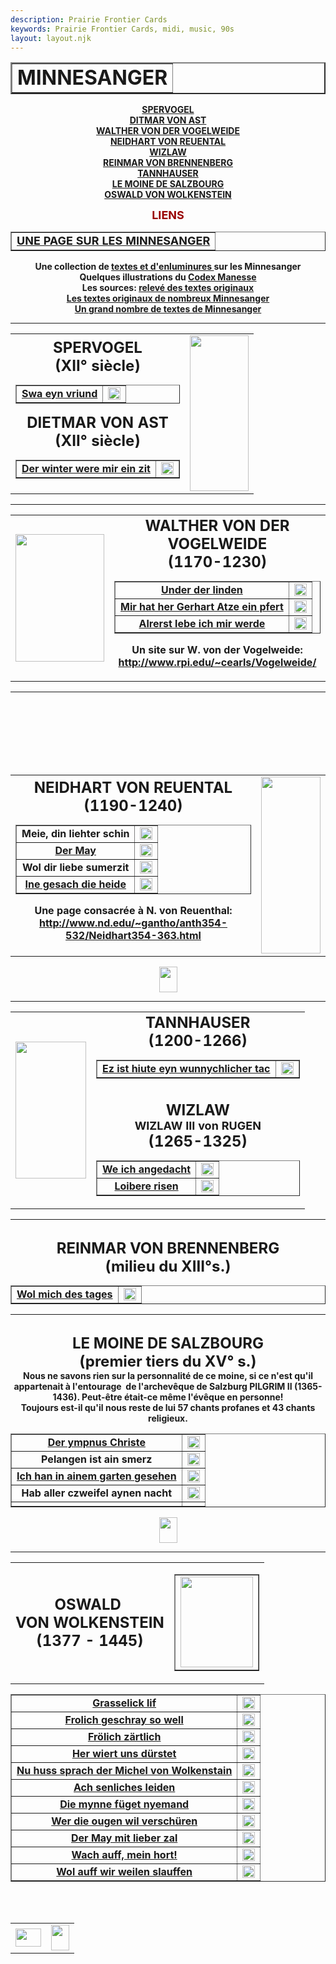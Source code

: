 ```yaml
---
description: Prairie Frontier Cards
keywords: Prairie Frontier Cards, midi, music, 90s
layout: layout.njk
---
```

<body background="/web/20041013013556im_/http://perso.club-internet.fr/brassy/PartMed/Minnesang/cn.jpg">
<a name="ht"></a>
<center><table background="/web/20041013013556im_/http://perso.club-internet.fr/brassy/PartMed/Minnesang/Wb02199_.gif" border="2">
<tr>
<td>
<center><b><font size="+3">MINNESANGER</font></b></center>
</td>
</tr>
</table></center>
<center>
<p><b><a href="#SPERVOGEL">SPERVOGEL</a></b>
<br/><b><a href="#SPERVOGEL">DITMAR VON AST</a></b>
<br/><b><a href="#WALTHER VON DER">WALTHER VON DER VOGELWEIDE</a></b>
<br/><b><a href="#NEIDHART VON">NEIDHART VON REUENTAL</a></b>
<br/><b><a href="#WIZLAW">WIZLAW</a></b>
<br/><b><a href="#REINMAR">REINMAR VON BRENNENBERG</a></b>
<br/><b><a href="#TANNHAUSER">TANNHAUSER</a></b>
<br/><b><a href="#LE MOINE DE">LE MOINE DE SALZBOURG</a></b>
<br/><b><a href="#OSWALD VON">OSWALD VON WOLKENSTEIN</a></b>
<p><b><font color="#990000"><font size="+1">LIENS</font></font></b></p></p></center>
<center><table background="/web/20041013013556im_/http://perso.club-internet.fr/brassy/PartMed/Wb02199_.gif" border="" nosave="">
<tr>
<td><b><font size="+1"><a href="https://web.archive.org/web/20041013013556/http://www.multimania.com/cbrass/histoire/Texte/minnesang.html">UNE
PAGE SUR LES MINNESANGER</a></font></b></td>
</tr>
</table></center>
<center>
<p><b>Une collection de <a href="https://web.archive.org/web/20041013013556/http://sps.k12.mo.us/khs/gmcling/medpoet.htm#Neidhart">textes
et d'enluminures </a>sur les Minnesanger</b>
<br/><b>Quelques illustrations du <a href="https://web.archive.org/web/20041013013556/http://www-ub.kfunigraz.ac.at/ausstellungen/budapest/manesse.html">Codex
Manesse</a></b>
<br/><b>Les sources: <a href="https://web.archive.org/web/20041013013556/http://www.emory.edu/COLLEGE/CULPEPER/MCMAHON/manuscript.html">relevé
des textes originaux</a></b>
<br/><b><a href="https://web.archive.org/web/20041013013556/http://www.mediaevum.de/texte/minnesang.htm">Les textes
originaux de nombreux Minnesanger</a></b>
<br/><b><a href="https://web.archive.org/web/20041013013556/http://www.areacom.it/html/arte_cultura/duke/minne.htm">Un
grand nombre de textes de Minnesanger</a></b>
<p>
<hr/></p></p></center>
<center><table>
<tr>
<td>
<center><a name="SPERVOGEL"></a><b><font size="+2">SPERVOGEL</font></b>
<br/><b><font size="+2">(XII° siècle)</font></b></center>
<center><table border="">
<tr>
<td>
<center><b><a href="spervogel.html">Swa eyn vriund</a></b></center>
</td>
<td><a href="/assets/perso/midi/sperv.MID"><img align="BOTTOM" border="0" height="20" src="/assets/perso/images/musique.gif" width="20"/></a></td>
</tr>
</table></center>
<center>
<p><b><font size="+2">DIETMAR VON AST</font></b>
<br/><b><font size="+2">(XII° siècle)</font></b></p></center>
<center><table border="">
<tr>
<td>
<center><b><a href="dietmar.html">Der winter were mir ein zit</a></b></center>
</td>
<td><a href="/assets/perso/midi/ast.MID"><img align="BOTTOM" border="0" height="20" src="/web/20041013013556im_/http://perso.club-internet.fr/brassy/PartMed/Minnesang/musique.gif" width="20"/></a></td>
</tr>
</table></center>
</td>
<td>
<center><img border="0" height="249" nosave="" src="/assets/perso/images/sperv.gif" width="94" x-claris-useimageheight="" x-claris-useimagewidth=""/></center>
</td>
</tr>
</table></center>
<center>
<p>
<hr/></p></center>
<center><table border="0">
<tr>
<td>
<center><img height="204" nosave="" src="/assets/perso/images/vogel.gif" width="142" x-claris-useimageheight="" x-claris-useimagewidth=""/></center>
</td>
<td>
<center><a name="WALTHER VON DER"></a><b><font size="+2">WALTHER VON DER
VOGELWEIDE</font></b>
<br/><b><font size="+2">(1170-1230)</font></b></center>
<center><table border="">
<tr>
<td>
<center><b><a href="Vogel.html">Under der linden</a></b></center>
</td>
<td><a href="/assets/perso/midi/vogel1.MID"><img align="BOTTOM" border="0" height="20" src="/web/20041013013556im_/http://perso.club-internet.fr/brassy/PartMed/Minnesang/musique.gif" width="20"/></a></td>
</tr>
<tr>
<td>
<center><b><a href="Vogel.html#MIR HAT HER GERHART ATZE EIN">Mir hat her
Gerhart Atze ein pfert</a></b></center>
</td>
<td><a href="/assets/perso/midi/vogel2.MID"><img align="BOTTOM" border="0" height="20" src="/web/20041013013556im_/http://perso.club-internet.fr/brassy/PartMed/Minnesang/musique.gif" width="20"/></a></td>
</tr>
<tr>
<td>
<center><b><a href="Vogel.html#Alrerst lebe ich mir">Alrerst lebe ich mir
werde</a></b></center>
</td>
<td><a href="/assets/perso/midi/vogel3.MID"><img align="BOTTOM" border="0" height="20" src="/web/20041013013556im_/http://perso.club-internet.fr/brassy/PartMed/Minnesang/musique.gif" width="20"/></a></td>
</tr>
</table></center>
<center>
<p><b>Un site sur W. von der Vogelweide:</b>
<br/><b><a href="https://web.archive.org/web/20041013013556/http://www.rpi.edu/~cearls/Vogelweide/">http://www.rpi.edu/~cearls/Vogelweide/</a></b></p></center>
</td>
</tr>
</table></center>
<center>
<p>
<hr/></p></center>
<p><br/>
<br/> 
<br/> 
<br/> 
<br/> 
<center><table>
<tr>
<td>
<center><a name="NEIDHART VON"></a><b><font size="+2">NEIDHART VON REUENTAL</font></b>
<br/><b><font size="+2">(1190-1240)</font></b></center>
<center><table border="">
<tr>
<td>
<center><b>Meie, din liehter schin</b></center>
</td>
<td><a href="/assets/perso/midi/reuen1.MID"><img align="BOTTOM" border="0" height="20" src="/web/20041013013556im_/http://perso.club-internet.fr/brassy/PartMed/Minnesang/musique.gif" width="20"/></a></td>
</tr>
<tr>
<td>
<center><b><a href="Reuenthal.html#DER">Der May</a></b></center>
</td>
<td><a href="/assets/perso/midi/reuen3.MID"><img align="BOTTOM" border="0" height="20" src="/web/20041013013556im_/http://perso.club-internet.fr/brassy/PartMed/Minnesang/musique.gif" width="20"/></a></td>
</tr>
<tr>
<td>
<center><b>Wol dir liebe sumerzit</b></center>
</td>
<td><a href="/assets/perso/midi/reuen5.MID"><img align="BOTTOM" border="0" height="20" src="/web/20041013013556im_/http://perso.club-internet.fr/brassy/PartMed/Minnesang/musique.gif" width="20"/></a></td>
</tr>
<tr>
<td>
<center><b><a href="Reuenthal.html#INE GESACH DIE">Ine gesach die heide</a></b></center>
</td>
<td><a href="/assets/perso/midi/reuen6.MID"><img align="BOTTOM" border="0" height="20" src="/web/20041013013556im_/http://perso.club-internet.fr/brassy/PartMed/Minnesang/musique.gif" width="20"/></a></td>
</tr>
</table></center>
<center>
<p><b>Une page consacrée à N. von Reuenthal:</b>
<br/><b><a href="https://web.archive.org/web/20041013013556/http://www.nd.edu/~gantho/anth354-532/Neidhart354-363.html">http://www.nd.edu/~gantho/anth354-532/Neidhart354-363.html</a></b></p></center>
</td>
<td>
<center><img height="283" nosave="" src="/assets/perso/images/reuenthal1.gif" width="95"/></center>
</td>
</tr>
</table></center>
<center>
<p><a href="Minnesang.html#ht"><img border="0" height="41" src="/assets/perso/images/flechhaut.gif" width="29"/></a>
<p>
<hr/></p></p></center>
<center><table border="0" cols="2">
<tr>
<td>
<center><img height="219" nosave="" src="/assets/perso/images/tan.gif" width="113" x-claris-useimageheight="" x-claris-useimagewidth=""/></center>
</td>
<td>
<center><a name="TANNHAUSER"></a><b><font size="+2">TANNHAUSER</font></b>
<br/><b><font size="+2">(1200-1266)</font></b></center>
<center><table border="">
<tr>
<td><b><a href="Tann.html">Ez ist hiute eyn wunnychlicher tac</a></b></td>
<td><a href="/assets/perso/midi/tann.MID"><img align="BOTTOM" border="0" height="20" src="/web/20041013013556im_/http://perso.club-internet.fr/brassy/PartMed/Minnesang/musique.gif" width="20"/></a></td>
</tr>
</table></center>
<center>
<p><a name="WIZLAW"></a>
<br/><b><font size="+2">WIZLAW</font></b>
<br/><b><font size="+1">WIZLAW III von RUGEN</font></b>
<br/><b><font size="+2">(1265-1325)</font></b></p></center>
<center><table border="">
<tr>
<td>
<center><b><a href="wozlaw1.html">We ich angedacht</a></b></center>
</td>
<td><a href="/assets/perso/midi/wizlaw1.MID"><img align="BOTTOM" border="0" height="20" src="/web/20041013013556im_/http://perso.club-internet.fr/brassy/PartMed/Minnesang/musique.gif" width="20"/></a></td>
</tr>
<tr>
<td>
<center><b><a href="wozlaw1.html#Loibere risen">Loibere risen</a></b></center>
</td>
<td><a href="/assets/perso/midi/wizlaw2.MID"><img align="BOTTOM" border="0" height="20" src="/web/20041013013556im_/http://perso.club-internet.fr/brassy/PartMed/Minnesang/musique.gif" width="20"/></a></td>
</tr>
</table></center>
</td>
</tr>
</table></center>
<center>
<p>
<hr/>
<br/><a name="REINMAR"></a><b><font size="+2">REINMAR VON BRENNENBERG</font></b>
<br/><b><font size="+2">(milieu du XIII°s.)</font></b></p></center>
<center><table border="">
<tr>
<td>
<center><b><a href="brennen.html">Wol mich des tages</a></b></center>
</td>
<td><a href="/assets/perso/midi/reinmar.MID"><img align="BOTTOM" border="0" height="20" src="/web/20041013013556im_/http://perso.club-internet.fr/brassy/PartMed/Minnesang/musique.gif" width="20"/></a></td>
</tr>
</table></center>
<center>
<p>
<hr/>
<br/><a name="LE MOINE DE"></a><b><font size="+2">LE MOINE DE SALZBOURG</font></b>
<br/><b><font size="+2">(premier tiers du XV° s.)</font></b>
<br/><b>Nous ne savons rien sur la personnalité de ce moine, si ce
n'est qu'il appartenait à l'entourage  de l'archevêque
de Salzburg PILGRIM II (1365-1436). Peut-être était-ce même
l'évêque en personne!</b>
<br/><b>Toujours est-il qu'il nous reste de lui 57 chants profanes et 43
chants religieux.</b></p></center>
<center><table border="" width="257">
<tr>
<td>
<center><b><a href="salzb1.html">Der ympnus Christe</a></b></center>
</td>
<td><a href="/assets/perso/midi/salzb1.MID"><img align="BOTTOM" border="0" height="20" src="/web/20041013013556im_/http://perso.club-internet.fr/brassy/PartMed/Minnesang/musique.gif" width="20"/></a></td>
</tr>
<tr>
<td>
<center><b>Pelangen ist ain smerz</b></center>
</td>
<td><a href="/assets/perso/midi/salzb2.MID"><img align="BOTTOM" border="0" height="20" src="/web/20041013013556im_/http://perso.club-internet.fr/brassy/PartMed/Minnesang/musique.gif" width="20"/></a></td>
</tr>
<tr>
<td>
<center><b><a href="salzb1.html#Ich han in ainem garten">Ich han in ainem
garten gesehen</a></b></center>
</td>
<td><a href="/assets/perso/midi/salzb4.MID"><img align="BOTTOM" border="0" height="20" src="/web/20041013013556im_/http://perso.club-internet.fr/brassy/PartMed/Minnesang/musique.gif" width="20"/></a></td>
</tr>
<tr>
<td>
<center><b>Hab aller czweifel aynen nacht</b></center>
</td>
<td><a href="/assets/perso/midi/salzb3.MID"><img align="BOTTOM" border="0" height="20" src="/web/20041013013556im_/http://perso.club-internet.fr/brassy/PartMed/Minnesang/musique.gif" width="20"/></a></td>
</tr>
<tr>
<td></td>
<td></td>
</tr>
</table></center>
<center>
<p><a href="Minnesang.html#ht"><img border="0" height="41" src="/web/20041013013556im_/http://perso.club-internet.fr/brassy/PartMed/Minnesang/flechhaut.gif" width="29"/></a>
<p>
<hr/></p></p></center>
<center><table border="0">
<tr>
<td>
<center><a name="OSWALD VON"></a><b><font size="+2">OSWALD </font></b>
<br/><b><font size="+2">VON WOLKENSTEIN</font></b>
<br/><b><font size="+2">(1377 - 1445)</font></b></center>
</td>
<td>
<center><table border="">
<tr>
<td><img border="0" height="145" nosave="" src="/assets/perso/images/wolk.gif" width="116" x-claris-useimageheight="" x-claris-useimagewidth=""/></td>
</tr>
</table></center>
</td>
</tr>
</table></center>
<center><table border="">
<tr>
<td>
<center><b><a href="Wolkenstein.html#Grasselick lif">Grasselick lif</a></b></center>
</td>
<td>
<center><a href="/assets/perso/midi/Wolken1.MID"><img align="BOTTOM" border="0" height="20" src="/web/20041013013556im_/http://perso.club-internet.fr/brassy/PartMed/Minnesang/musique.gif" width="20"/></a></center>
</td>
</tr>
<tr>
<td>
<center><b><a href="Wolkenstein.html#Frölich">Frolich geschray so well</a></b></center>
</td>
<td>
<center><a href="/assets/perso/midi/Wolken2.MID"><img align="BOTTOM" border="0" height="20" src="/web/20041013013556im_/http://perso.club-internet.fr/brassy/PartMed/Minnesang/musique.gif" width="20"/></a></center>
</td>
</tr>
<tr>
<td>
<center><b><a href="Wolkenstein.html#Frölich">Frölich zärtlich</a></b></center>
</td>
<td><a href="/assets/perso/midi/Wolken3.MID"><img align="BOTTOM" border="0" height="20" src="/web/20041013013556im_/http://perso.club-internet.fr/brassy/PartMed/Minnesang/musique.gif" width="20"/></a></td>
</tr>
<tr>
<td>
<center><b><a href="Wolkenstein2.html#Her wiert uns">Her wiert uns dürstet</a></b></center>
</td>
<td><a href="/assets/perso/midi/wolken10.MID"><img align="BOTTOM" border="0" height="20" src="/web/20041013013556im_/http://perso.club-internet.fr/brassy/PartMed/Minnesang/musique.gif" width="20"/></a></td>
</tr>
<tr>
<td>
<center><b><a href="Wolkenstein2.html#NA HUSS SPRACH DER MICHEL VON">Nu
huss sprach der Michel von Wolkenstain</a></b></center>
</td>
<td><a href="/assets/perso/midi/wolken9.MID"><img align="BOTTOM" border="0" height="20" src="/web/20041013013556im_/http://perso.club-internet.fr/brassy/PartMed/Minnesang/musique.gif" width="20"/></a></td>
</tr>
<tr>
<td>
<center><b><a href="Wolkenstein2.html#senliches">Ach senliches leiden</a></b></center>
</td>
<td><a href="/assets/perso/midi/Wolken8.MID"><img align="BOTTOM" border="0" height="20" src="/web/20041013013556im_/http://perso.club-internet.fr/brassy/PartMed/Minnesang/musique.gif" width="20"/></a></td>
</tr>
<tr>
<td>
<center><b><a href="Wolkenstein.html#Die mynne füget">Die mynne füget
nyemand</a></b></center>
</td>
<td><a href="/assets/perso/midi/Wolken4.MID"><img align="BOTTOM" border="0" height="20" src="/web/20041013013556im_/http://perso.club-internet.fr/brassy/PartMed/Minnesang/musique.gif" width="20"/></a></td>
</tr>
<tr>
<td>
<center><b><a href="Wolkenstein.html#Wer die">Wer die ougen wil verschüren</a></b></center>
</td>
<td><a href="/assets/perso/midi/Wolken5.MID"><img align="BOTTOM" border="0" height="20" src="/web/20041013013556im_/http://perso.club-internet.fr/brassy/PartMed/Minnesang/musique.gif" width="20"/></a></td>
</tr>
<tr>
<td>
<center><b><a href="Wolkenstein2.html#Der">Der May mit lieber zal</a></b></center>
</td>
<td><a href="/assets/perso/midi/demay.MID"><img align="BOTTOM" border="0" height="20" src="/web/20041013013556im_/http://perso.club-internet.fr/brassy/PartMed/Minnesang/musique.gif" width="20"/></a></td>
</tr>
<tr>
<td>
<center><b><a href="Wolkenstein2.html#Wach auff, mein">Wach auff, mein
hort!</a></b></center>
</td>
<td><a href="/assets/perso/midi/Wolken6.MID"><img align="BOTTOM" border="0" height="20" src="/web/20041013013556im_/http://perso.club-internet.fr/brassy/PartMed/Minnesang/musique.gif" width="20"/></a></td>
</tr>
<tr>
<td>
<center><b><a href="Wolkenstein.html#Wol auff">Wol auff wir weilen slauffen</a></b></center>
</td>
<td><a href="/assets/perso/midi/Wolken7.MID"><img border="0" height="20" nosave="" src="/web/20041013013556im_/http://perso.club-internet.fr/brassy/PartMed/Minnesang/musique.gif" width="20"/></a></td>
</tr>
</table></center>
<br/> 
<center><table border="0" width="25%">
<tr>
<td><a href="/web/20041013013556/http://perso.club-internet.fr/brassy/PartMed/Partmed.html"><img border="0" height="29" src="/assets/perso/images/flechret.gif" width="41"/></a></td>
<td><a href="Minnesang.html#ht"><img border="0" height="41" src="/web/20041013013556im_/http://perso.club-internet.fr/brassy/PartMed/Minnesang/flechhaut.gif" width="29"/></a></td>
</tr>
</table></center>
<br/> 
<br/> 
<br/> 
<br/> 
<br/> 
<br/> 
<br/> 
<br/> 
</p></body>